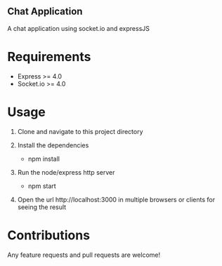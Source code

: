 ## Chat Application

A chat application using socket.io and expressJS 

# Requirements

* Express >= 4.0
* Socket.io >= 4.0


# Usage

1. Clone and navigate to this project directory

2. Install the dependencies

    * npm install
  
3. Run the node/express http server

    * npm start

4. Open the url http://localhost:3000 in multiple browsers or clients for seeing the result

# Contributions

Any feature requests and pull requests are welcome!
